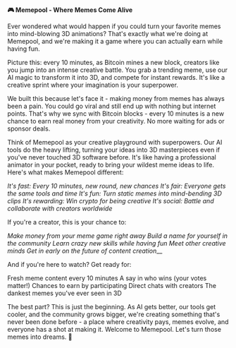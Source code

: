 **🎮 Memepool - Where Memes Come Alive**

Ever wondered what would happen if you could turn your favorite memes into mind-blowing 3D animations? That's exactly what we're doing at Memepool, and we're making it a game where you can actually earn while having fun.

Picture this: every 10 minutes, as Bitcoin mines a new block, creators like you jump into an intense creative battle. You grab a trending meme, use our AI magic to transform it into 3D, and compete for instant rewards. It's like a creative sprint where your imagination is your superpower.

We built this because let's face it - making money from memes has always been a pain. You could go viral and still end up with nothing but internet points. That's why we sync with Bitcoin blocks - every 10 minutes is a new chance to earn real money from your creativity. No more waiting for ads or sponsor deals.

Think of Memepool as your creative playground with superpowers. Our AI tools do the heavy lifting, turning your ideas into 3D masterpieces even if you've never touched 3D software before. It's like having a professional animator in your pocket, ready to bring your wildest meme ideas to life.
Here's what makes Memepool different:

_It's fast: Every 10 minutes, new round, new chances
It's fair: Everyone gets the same tools and time
It's fun: Turn static memes into mind-bending 3D clips
It's rewarding: Win crypto for being creative
It's social: Battle and collaborate with creators worldwide_

If you're a creator, this is your chance to:

_Make money from your meme game right away
Build a name for yourself in the community
Learn crazy new skills while having fun
Meet other creative minds
Get in early on the future of content creation___

And if you're here to watch? Get ready for:

Fresh meme content every 10 minutes
A say in who wins (your votes matter!)
Chances to earn by participating
Direct chats with creators
The dankest memes you've ever seen in 3D

The best part? This is just the beginning. As AI gets better, our tools get cooler, and the community grows bigger, we're creating something that's never been done before - a place where creativity pays, memes evolve, and everyone has a shot at making it.
Welcome to Memepool. Let's turn those memes into dreams. 🚀
